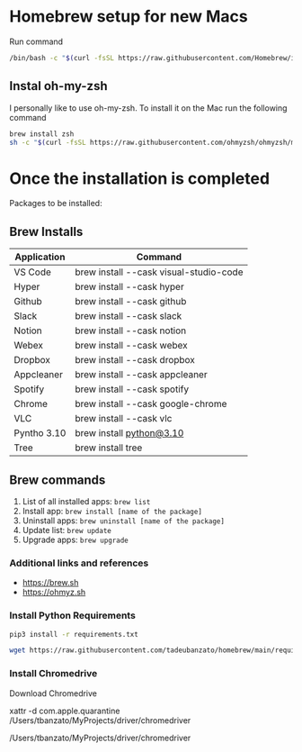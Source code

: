 # Homebrew setup for new Macs
Run command
```bash
/bin/bash -c "$(curl -fsSL https://raw.githubusercontent.com/Homebrew/install/HEAD/install.sh)"
```

## Instal oh-my-zsh
I personally like to use oh-my-zsh.
To install it on the Mac run the following command
```bash
brew install zsh
sh -c "$(curl -fsSL https://raw.githubusercontent.com/ohmyzsh/ohmyzsh/master/tools/install.sh)"
```

# Once the installation is completed
Packages to be installed:

## Brew Installs
| Application  | Command  |
| ------------ | ------------ |
| VS Code  | brew install --cask visual-studio-code  |
| Hyper  | brew install --cask hyper  |
| Github  | brew install --cask github  |
| Slack  | brew install --cask slack  |
| Notion  |  brew install --cask notion |
| Webex  |  brew install --cask webex |
| Dropbox  |  brew install --cask dropbox |
| Appcleaner  |  brew install --cask appcleaner |
| Spotify  |  brew install --cask spotify |
| Chrome  |  brew install --cask google-chrome |
| VLC  |  brew install --cask vlc |
| Pyntho 3.10  |  brew install python@3.10 |
| Tree  | brew install tree |


## Brew commands
1. List of all installed apps: `brew list`
2. Install app: `brew install [name of the package]`
3. Uninstall apps: `brew uninstall [name of the package]`
4. Update list: `brew update`
5. Upgrade apps: `brew upgrade`

### Additional links and references
- https://brew.sh
- https://ohmyz.sh

### Install Python Requirements
```bash
pip3 install -r requirements.txt
```
```bash
wget https://raw.githubusercontent.com/tadeubanzato/homebrew/main/requirements.txt
```

### Install Chromedrive
Download Chromedrive

xattr -d com.apple.quarantine /Users/tbanzato/MyProjects/driver/chromedriver


/Users/tbanzato/MyProjects/driver/chromedriver
